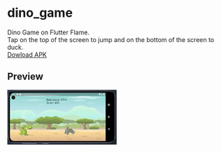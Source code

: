 # dino_game

Dino Game on Flutter Flame. <br />
Tap on the top of the screen to jump and on the bottom of the screen to duck.<br />
<a href = 'https://lcfc.ru/gamedev/games/dino/dino_game.apk'>Dowload APK</a>

## Preview

<img src = 'game/game_screen.jpg' width='250'>
